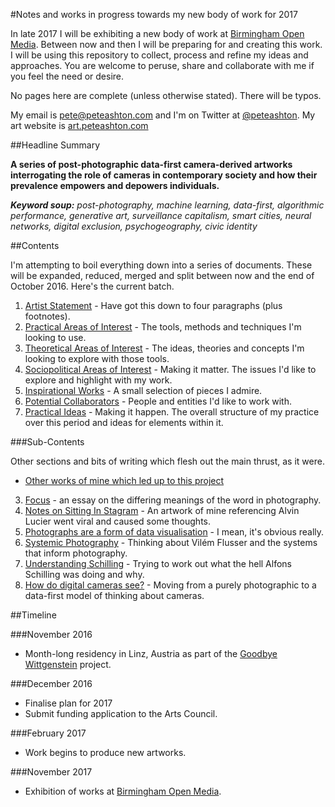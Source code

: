#Notes and works in progress towards my new body of work for 2017

In late 2017 I will be exhibiting a new body of work at [Birmingham Open Media](http://bom.org.uk). Between now and then I will be preparing for and creating this work. I will be using this repository to collect, process and refine my ideas and approaches. You are welcome to peruse, share and collaborate with me if you feel the need or desire. 

No pages here are complete (unless otherwise stated). There will be typos. 

My email is pete@peteashton.com and I'm on Twitter at [@peteashton](http://twitter.com/peteashton). My art website is [art.peteashton.com](http://art.peteashton.com)

##Headline Summary

**A series of post-photographic data-first camera-derived artworks interrogating the role of cameras in contemporary society and how their prevalence empowers and depowers individuals.**

***Keyword soup:*** *post-photography, machine learning, data-first, algorithmic performance, generative art, surveillance capitalism, smart cities, neural networks, digital exclusion, psychogeography, civic identity*

##Contents

I'm attempting to boil everything down into a series of documents. These will be expanded, reduced, merged and split between now and the end of October 2016. Here's the current batch. 

1.	[Artist Statement](https://github.com/peteash10/2017-body-of-work/blob/master/words/1%20-%20Opening%20Statement.md) - Have got this down to four paragraphs (plus footnotes).
2.	[Practical Areas of Interest](https://github.com/peteash10/2017-body-of-work/blob/master/words/2%20-%20Practical%20Areas%20of%20Interest.md) - The tools, methods and techniques I'm looking to use. 
3.	[Theoretical Areas of Interest](https://github.com/peteash10/2017-body-of-work/blob/master/words/3%20-%20Theoretical%20Areas%20of%20Interest.md) - The ideas, theories and concepts I'm looking to explore with those tools. 
4. [Sociopolitical Areas of Interest](https://github.com/peteash10/2017-body-of-work/blob/master/words/4%20-%20Sociopolitical%20Areas%20of%20Interest.md) - Making it matter. The issues I'd like to explore and highlight with my work.
5. [Inspirational Works](https://github.com/peteash10/2017-body-of-work/blob/master/words/5%20-%20Inspirational%20Works.md) - A small selection of pieces I admire. 
6. [Potential Collaborators](https://github.com/peteash10/2017-body-of-work/blob/master/words/6%20-%20Potential%20Collaborators.md) - People and entities I'd like to work with.
7. [Practical Ideas](https://github.com/peteash10/2017-body-of-work/blob/master/words/7%20-%20Practical%20Plan.md) - Making it happen. The overall structure of my practice over this period and ideas for elements within it.

###Sub-Contents

Other sections and bits of writing which flesh out the main thrust, as it were. 

- [Other works of mine which led up to this project](https://github.com/peteash10/2017-body-of-work/tree/master/words/Other-Works)
3. [Focus](https://github.com/peteash10/2017-body-of-work/blob/master/words/Essays/Focus.md) - an essay on the differing meanings of the word in photography. 
4. [Notes on Sitting In Stagram](https://github.com/peteash10/2017-body-of-work/blob/master/words/Essays/Notes%20on%20Sitting%20In%20Stagram.md) - An artwork of mine referencing Alvin Lucier went viral and caused some thoughts. 
5. [Photographs are a form of data visualisation](https://github.com/peteash10/2017-body-of-work/blob/master/words/Essays/Photographs%20are%20a%20form%20of%20data%20visualisation.md) - I mean, it's obvious really. 
6. [Systemic Photography](https://github.com/peteash10/2017-body-of-work/blob/master/words/Essays/Systemic%20Photography.md) - Thinking about Vilém Flusser and the systems that inform photography.
7. [Understanding Schilling](https://github.com/peteash10/2017-body-of-work/blob/master/words/Essays/Understanding%20Schilling.md) - Trying to work out what the hell Alfons Schilling was doing and why. 
8. [How do digital cameras see?](https://github.com/peteash10/2017-body-of-work/blob/master/words/Essays/How%20do%20digital%20cameras%20see.md) - Moving from a purely photographic to a data-first model of thinking about cameras.

##Timeline

###November 2016

* Month-long residency in Linz, Austria as part of the [Goodbye Wittgenstein](http://qujochoe.org/goodbye-wittgenstein/) project. 

###December 2016

* Finalise plan for 2017 
* Submit funding application to the Arts Council. 

###February 2017

* Work begins to produce new artworks. 

###November 2017

* Exhibition of works at [Birmingham Open Media](http://bom.org.uk).



